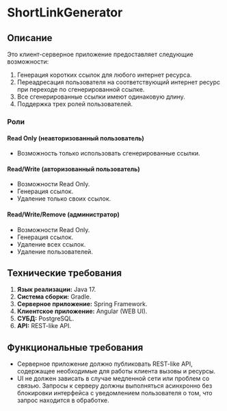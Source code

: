 # ShortLinkGenerator

## Описание

Это клиент-серверное приложение предоставляет следующие возможности:

1. Генерация коротких ссылок для любого интернет ресурса.
2. Переадресация пользователя на соответствующий интернет ресурс при переходе по сгенерированной ссылке.
3. Все сгенерированные ссылки имеют одинаковую длину.
4. Поддержка трех ролей пользователей.

### Роли

#### Read Only (неавторизованный пользователь)
- Возможность только использовать сгенерированные ссылки.

#### Read/Write (авторизованный пользователь)
- Возможности Read Only.
- Генерация ссылок.
- Удаление только своих ссылок.

#### Read/Write/Remove (администратор)
- Возможности Read Only.
- Генерация ссылок.
- Удаление всех ссылок.
- Удаление пользователей.

## Технические требования

1. **Язык реализации:** Java 17.
2. **Система сборки:** Gradle.
3. **Серверное приложение:** Spring Framework.
4. **Клиентское приложение:** Angular (WEB UI).
5. **СУБД:** PostgreSQL.
6. **API:** REST-like API.

## Функциональные требования

- Серверное приложение должно публиковать REST-like API, содержащее необходимые для работы клиента вызовы и ресурсы.
- UI не должен зависать в случае медленной сети или проблем со связью. Запросы к серверу должны выполняться асинхронно без блокировки интерфейса с уведомлением пользователя о том, что запрос находится в обработке.
